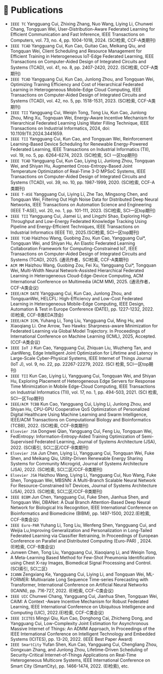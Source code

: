 
# 📝 Publications 

- ``IEEE TC`` Yangguang Cui, Zhixing Zhang, Nuo Wang, Liying Li, Chunwei Chang, Tongquan Wei, User-Distribution-Aware Federated Learning for Efficient Communication and Fast Inference, IEEE Transactions on Computers, vol. 73, no. 4, pp. 1004-1018, 2024.  (SCI检索, CCF-A类期刊)
- ``IEEE TCAD`` Yangguang Cui, Kun Cao, Guitao Cao, Meikang Qiu, and Tongquan Wei, Client Scheduling and Resource Management for Efficient Training in Heterogeneous IoT-Edge Federated Learning, IEEE Transactions on Computer-Aided Design of Integrated Circuits and Systems (TCAD), vol. 41, no. 8, pp. 2407-2420, 2022. (SCI检索, CCF-A类期刊)
- ``IEEE TCAD`` Yangguang Cui, Kun Cao, Junlong Zhou, and Tongquan Wei, Optimizing Training Efficiency and Cost of Hierarchical Federated Learning in Heterogeneous Mobile-Edge Cloud Computing, IEEE Transactions on Computer-Aided Design of Integrated Circuits and Systems (TCAD), vol. 42, no. 5, pp. 1518-1531, 2023. (SCI检索, CCF-A类期刊)
- ``IEEE TII`` Yangguang Cui, Weiqin Tong, Tong Liu, Kun Cao, Junlong Zhou, Ming Xu, Tognquan Wei, Energy-Aware Incentive Mechanism for Hierarchical Federated Learning Using Water Filling Technique, IEEE Transactions on Industrial Informatics, 2024, doi: 10.1109/TII.2024.3441659. 
- ``IEEE TII`` Yangguang Cui, Kun Cao, and Tongquan Wei, Reinforcement Learning-Based Device Scheduling for Renewable Energy-Powered Federated Learning, IEEE Transactions on Industrial Informatics (TII), vol. 19, no. 5, pp. 6264-6274, 2023. (SCI检索, SCI 一区top期刊)
- ``IEEE TCAD`` Yangguang Cui, Kun Cao, Liying Li, Junlong Zhou, Tongquan Wei, and Shiyan Hu, Augmented Cross-Entropy-Based Joint Temperature Optimization of Real-Time 3-D MPSoC Systems, IEEE Transactions on Computer-Aided Design of Integrated Circuits and Systems (TCAD), vol. 39, no. 10, pp. 1987-1999, 2020. (SCI检索, CCF-A类期刊)
- ``IEEE T-ASE`` Yangguang Cui, Liying Li, Zhe Tao, Mingsong Chen, and Tongquan Wei, Filtering Out High Noise Data for Distributed Deep Neural Networks, IEEE Transactions on Automation Science and Engineering (IEEE T-ASE), vol. 20, no. 1, pp. 101-111, 2023. (SCI检索, SCI一区top期刊)
- ``IEEE TII`` Yangguang Cui, Jiamei Li, and Lingzhi Shao, Exploring High-Throughput and Low-Energy Federated Knowledge Tracking Using Pipeline and Energy-Efficient Techniques, IEEE Transactions on Industrial Informatics (IEEE TII), 2025.(SCI检索, SCI一区top期刊)
- ``IEEE TCAD`` Haizhou Wang, Guobing Zou, Kun Cao, Yangguang Cui*, Tongquan Wei, and Shiyan Hu, An Elastic Federated Learning Collaboration Framework for Computing-Constrained IoT, IEEE Transactions on Computer-Aided Design of Integrated Circuits and Systems (TCAD), 2025. (通讯作者，SCI检索, CCF-A类期刊)
- ``ACM MM`` Haizhou Wang, Guobing Zou, Fei Xu, Yangguang Cui*, Tongquan Wei, Multi-Width Neural Network-Assisted Hierarchical Federated Learning in Heterogeneous Cloud-Edge-Device Computing, ACM International Conference on Multimedia (ACM MM), 2025. (通讯作者，CCF-A类会议)
- ``IEEE/ACM DATE`` Yangguang Cui, Kun Cao, Junlong Zhou, and TongquanWei, HELCFL: High-Efficiency and Low-Cost Federated Learning in Heterogeneous Mobile-Edge Computing, IEEE Design, Automation & Test in Europe Conference (DATE), pp. 1227-1232, 2022. (EI检索, CCF-B类EDA顶会)
- ``IEEE/ACM ICML`` Yuhang Li, Tong Liu, Yangguang Cui, Ming Hu, and Xiaoqiang Li. One Arrow, Two Hawks: Sharpness-aware Minimization for Federated Learning via Global Model Trajectory. In Proceedings of International Conference on Machine Learning (ICML), 2025, Accepted.(CCF-A类会议)
- ``IEEE IoT J`` Kun Cao, Yangguang Cui, Zhiquan Liu, Wuzheng Tan, and JianWeng, Edge Intelligent Joint Optimization for Lifetime and Latency in Large-Scale Cyber-Physical Systems, IEEE Internet of Things Journal (IoT J), vol. 9, no. 22, pp. 22267-22279, 2022. (SCI 检索, SCI一区top期刊)
- ``IEEE TII`` Kun Cao, Liying Li, Yangguang Cui, Tongquan Wei, and Shiyan Hu, Exploring Placement of Heterogeneous Edge Servers for Response Time Minimization in Mobile Edge-Cloud Computing, IEEE Transactions on Industrial Informatics (TII), vol. 17, no. 1, pp. 494-503, 2021. (SCI 检索, SCI一区Top期刊)
- ``IEEE/ACM TCBB`` Kun Cao, Yangguang Cui, Liying Li, Junlong Zhou, and Shiyan Hu, CPU-GPU Cooperative QoS Optimization of Personalized Digital Healthcare Using Machine Learning and Swarm Intelligence, IEEE/ACM Transactions on Computational Biology and Bioinformatics (TCBB), 2022. (SCI检索, CCF-B类期刊)
- ``Elsevier JSA`` Dongwei Qian, Yangguang Cui, Feng Liu, Tongquan Wei, FedEntropy: Information-Entropy-Aided Training Optimization of Semi-Supervised Federated Learning, Journal of Systems Architecture (JSA), 2022. (SCI索引, SCI二区/CCF-B类期刊)
- ``Elsevier JSA`` Jun Chen, Liying Li, Yangguang Cui, Tongquan Wei, Fuke Shen, and Meikang Qiu, Utility-Driven Renewable Energy Sharing Systems for Community Microgrid, Journal of Systems Architecture (JSA), 2022. (SCI检索, SCI二区/CCF-B类期刊)
- ``Elsevier JSA`` Haizhou Wang, Liying Li, Yangguang Cui, Nuo Wang, Fuke Shen, Tongquan Wei, MBSNN: A Multi-Branch Scalable Neural Network For Resource-Constrained IoT Devices, Journal of Systems Architecture (JSA), 2023. (SCI检索, SCI二区/CCF-B类期刊)
- ``IEEE BIBM`` Jun Chen, Yangguang Cui, Fuke Shen, Jianhua Shen, and Tongquan Wei, DBANet: A Dual Branch Attention-Based Deep Neural Network for Biological Iris Recognition, IEEE International Conference on Bioinformatics and Biomedicine (BIBM), pp. 1497-1500, 2022.(EI检索, CCF-B类会议)
- ``IEEE Euro-PAR`` Yuhang Li, Tong Liu, Wenfeng Shen, Yangguang Cui, and Weijia Lu,Improving Generalization and Personalization in Long-Tailed Federated Learning via Classifier Retraining, In Proceedings of European Conference on Parallel and Distributed Computing (Euro-PAR) , 2024. (EI检索, CCF-B类会议)
- Junwen Chen, Tong Liu, Yangguang Cui, Xiaoqiang Li, and Weiqin Tong, A Meta-Learning Based Method for Few-Shot Pneumonia Identification using Chest X-ray Images, Biomedical Signal Processing and Control. (SCI索引, SCI二区)
- ``ICANN`` Zengxiang Ke, Yangguang Cui, Liying Li, and Tongquan Wei, ML-FORMER: Multivariate Long Sequence Time-series Forecasting with Transformer, International Conference on Artificial Neural Networks (ICANN), pp. 716-727, 2022. (EI检索, CCF-C类会议)
- ``IEEE UIC`` Chunwei Chang, Yangguang Cui, Jianhua Shen, Tongquan Wei, CAIM: A Context -Aware Incentive Mechanism for Robust Federated Learning, IEEE International Conference on Ubiquitous Intelligence and Computing (UIC), 2022.(EI检索, CCF-C类会议)
- ``IEEE ICITES`` Mingyi Qiu, Kun Cao, Donghong Cai, Zhicheng Dong, and Yangguang Cui, Low-Complexity Joint Estimation for Asynchronous Massive Internet of Things: An ADMM Approach, In Proceedings of the IEEE International Conference on Intelligent Technology and Embedded Systems (ICITES), pp. 13-20, 2022. (IEEE Best Paper Award) 
- ``IEEE SmartCity`` Yufan Shen, Kun Cao, Yangguang Cui, Chengliang Zhou, Gongxuan Zhang, and Junlong Zhou, Lifetime-Driven Scheduling of Security-Critical Internet-of-Things Applications on Real-Time Heterogeneous Multicore Systems, IEEE International Conference on Smart City (SmartCity), pp. 1466-1474, 2022. (EI检索), etc.
